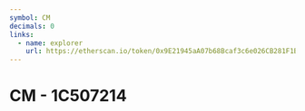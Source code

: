 ```yaml
---
symbol: CM
decimals: 0
links:
  - name: explorer
    url: https://etherscan.io/token/0x9E21945aA07b68Bcaf3c6e026CB281F1B7aC6a8A
---
```


# CM - 1C507214
